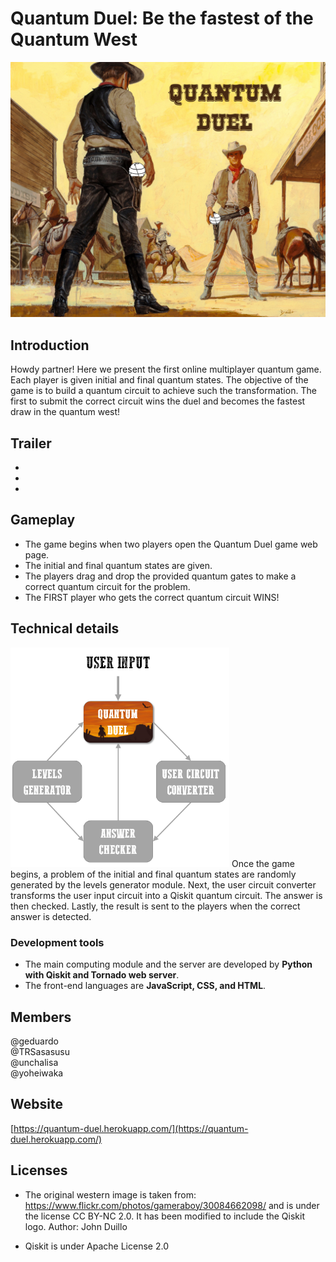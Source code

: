 # Quantum Duel: Be the fastest of the Quantum West

![alt text](https://github.com/geduardo/Quantum-Duel--QISKITCAMPASIA/blob/master/quantum_duel.jpg)

## Introduction

Howdy partner! Here we present the first online multiplayer quantum game. Each player is given initial and final quantum states. The objective of the game is to build a quantum circuit to achieve such the transformation. The first to submit the correct circuit wins the duel and becomes the fastest draw in the quantum west!

## Trailer

-
-
-

## Gameplay

- The game begins when two players open the Quantum Duel game web page. 
- The initial and final quantum states are given.
- The players drag and drop the provided quantum gates to make a correct quantum circuit for the problem.
- The FIRST player who gets the correct quantum circuit WINS!

## Technical details
<img src="https://github.com/geduardo/Quantum-Duel--QISKITCAMPASIA/blob/master/workflow.png" width="350">
Once the game begins, a problem of the initial and final quantum states are randomly generated by the levels generator module. Next, the user circuit converter transforms the user input circuit into a Qiskit quantum circuit. The answer is then checked. Lastly, the result is sent to the players when the correct answer is detected.    

### Development tools

- The main computing module and the server are developed by **Python with Qiskit and Tornado web server**.
- The front-end languages are **JavaScript, CSS, and HTML**.

## Members
@geduardo  
@TRSasasusu  
@unchalisa  
@yoheiwaka

## Website

[https://quantum-duel.herokuapp.com/](https://quantum-duel.herokuapp.com/)

## Licenses 
- The original western image is taken from: https://www.flickr.com/photos/gameraboy/30084662098/ and is under the license CC BY-NC 2.0. It has been modified to include the Qiskit logo.
Author: John Duillo

- Qiskit is under Apache License 2.0
